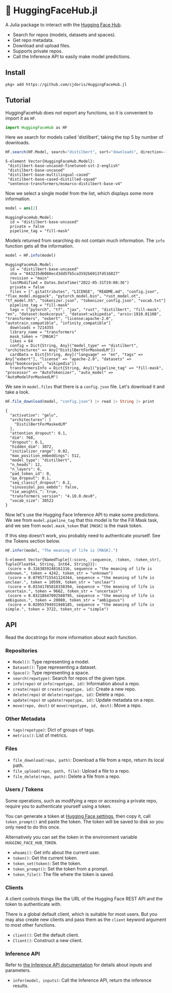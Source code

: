 # 🤗 HuggingFaceHub.jl

A Julia package to interact with the [Hugging Face Hub](https://huggingface.co/).

- Search for repos (models, datasets and spaces).
- Get repo metadata.
- Download and upload files.
- Supports private repos.
- Call the Inference API to easily make model predictions.

## Install

```julia-repl
pkg> add https://github.com/cjdoris/HuggingFaceHub.jl
```

## Tutorial

HuggingFaceHub does not export any functions, so it is convenient to import it as `HF`.

```julia
import HuggingFaceHub as HF
```

Here we search for models called 'distilbert', taking the top 5 by number of downloads.

```julia
HF.search(HF.Model, search="distilbert", sort="downloads", direction=-1, limit=5)
```
```
5-element Vector{HuggingFaceHub.Model}:
 "distilbert-base-uncased-finetuned-sst-2-english"
 "distilbert-base-uncased"
 "distilbert-base-multilingual-cased"
 "distilbert-base-cased-distilled-squad"
 "sentence-transformers/msmarco-distilbert-base-v4"
```

Now we select a single model from the list, which displays some more information.

```julia
model = ans[2]
```
```
HuggingFaceHub.Model:
  id = "distilbert-base-uncased"
  private = false
  pipeline_tag = "fill-mask"
```

Models returned from searching do not contain much information. The `info` function gets all
the information.

```julia
model = HF.info(model)
```
```
HuggingFaceHub.Model:
  id = "distilbert-base-uncased"
  sha = "043235d6088ecd3dd5fb5ca3592b6913fd516027"
  revision = "main"
  lastModified = Dates.DateTime("2022-05-31T19:08:36")
  private = false
  files = [".gitattributes", "LICENSE", "README.md", "config.json", "flax_model.msgpack", "pytorch_model.bin", "rust_model.ot", "tf_model.h5", "tokenizer.json", "tokenizer_config.json", "vocab.txt"]
  pipeline_tag = "fill-mask"
  tags = ["pytorch", "tf", "jax", "rust", "distilbert", "fill-mask", "en", "dataset:bookcorpus", "dataset:wikipedia", "arxiv:1910.01108", "transformers", "exbert", "license:apache-2.0", "autotrain_compatible", "infinity_compatible"]
  downloads = 7214355
  library_name = "transformers"
  mask_token = "[MASK]"
  likes = 64
  config = Dict{String, Any}("model_type" => "distilbert", "architectures" => Any["DistilBertForMaskedLM"])
  cardData = Dict{String, Any}("language" => "en", "tags" => Any["exbert"], "license" => "apache-2.0", "datasets" => Any["bookcorpus", "wikipedia"])
  transformersInfo = Dict{String, Any}("pipeline_tag" => "fill-mask", "processor" => "AutoTokenizer", "auto_model" => "AutoModelForMaskedLM")
```

We see in `model.files` that there is a `config.json` file. Let's download it and take a
look.

```julia
HF.file_download(model, "config.json") |> read |> String |> print
```
```
{
  "activation": "gelu",
  "architectures": [
    "DistilBertForMaskedLM"
  ],
  "attention_dropout": 0.1,
  "dim": 768,
  "dropout": 0.1,
  "hidden_dim": 3072,
  "initializer_range": 0.02,
  "max_position_embeddings": 512,
  "model_type": "distilbert",
  "n_heads": 12,
  "n_layers": 6,
  "pad_token_id": 0,
  "qa_dropout": 0.1,
  "seq_classif_dropout": 0.2,
  "sinusoidal_pos_embds": false,
  "tie_weights_": true,
  "transformers_version": "4.10.0.dev0",
  "vocab_size": 30522
}
```

Now let's use the Hugging Face Inference API to make some predictions. We see from
`model.pipeline_tag` that this model is for the Fill Mask task, and we see from
`model.mask_token` that `[MASK]` is the mask token.

If this step doesn't work, you probably need to authenticate yourself. See the Tokens
section below.

```julia
HF.infer(model, "The meaning of life is [MASK].")
```
```
5-element Vector{NamedTuple{(:score, :sequence, :token, :token_str), Tuple{Float64, String, Int64, String}}}:
 (score = 0.3163859248161316, sequence = "the meaning of life is unknown.", token = 4242, token_str = "unknown")
 (score = 0.07957715541124344, sequence = "the meaning of life is unclear.", token = 10599, token_str = "unclear")
 (score = 0.03341785818338394, sequence = "the meaning of life is uncertain.", token = 9662, token_str = "uncertain")
 (score = 0.03218647092580795, sequence = "the meaning of life is ambiguous.", token = 20080, token_str = "ambiguous")
 (score = 0.02055794931948185, sequence = "the meaning of life is simple.", token = 3722, token_str = "simple")
```

## API

Read the docstrings for more information about each function.

### Repositories

- `Model()`: Type representing a model.
- `Dataset()`: Type representing a dataset.
- `Space()`: Type representing a space.
- `search(repotype)`: Search for repos of the given type.
- `info(repo)` or `info(repotype, id)`: Information about a repo.
- `create(repo)` or `create(repotype, id)`: Create a new repo.
- `delete(repo)` or `delete(repotype, id)`: Delete a repo.
- `update(repo)` or `update(repotype, id)`: Update metadata on a repo.
- `move(repo, dest)` or `move(repotype, id, dest)`: Move a repo.

### Other Metadata

- `tags(repotype)`: Dict of groups of tags.
- `metrics()`: List of metrics.

### Files

- `file_download(repo, path)`: Download a file from a repo, return its local path.
- `file_upload(repo, path, file)`: Upload a file to a repo.
- `file_delete(repo, path)`: Delete a file from a repo.

### Users / Tokens

Some operations, such as modifying a repo or accessing a private repo, require you to
authenticate yourself using a token.

You can generate a token at [Hugging Face settings](https://huggingface.co/settings/tokens),
then copy it, call `token_prompt()` and paste the token. The token will be saved to disk so
you only need to do this once.

Alternatively you can set the token in the environment variable `HUGGING_FACE_HUB_TOKEN`.

- `whoami()`: Get info about the current user.
- `token()`: Get the current token.
- `token_set(token)`: Set the token.
- `token_prompt()`: Set the token from a prompt.
- `token_file()`: The file where the token is saved.

### Clients

A client controls things like the URL of the Hugging Face REST API and the token to
authenticate with.

There is a global default client, which is suitable for most users. But you may also create
new clients and pass them as the `client` keyword argument to most other functions.

- `client()`: Get the default client.
- `Client()`: Construct a new client.

### Inference API

Refer to [the Inference API documentation](https://huggingface.co/docs/api-inference/detailed_parameters)
for details about inputs and parameters.

- `infer(model, inputs)`: Call the Inference API, return the inference results.
